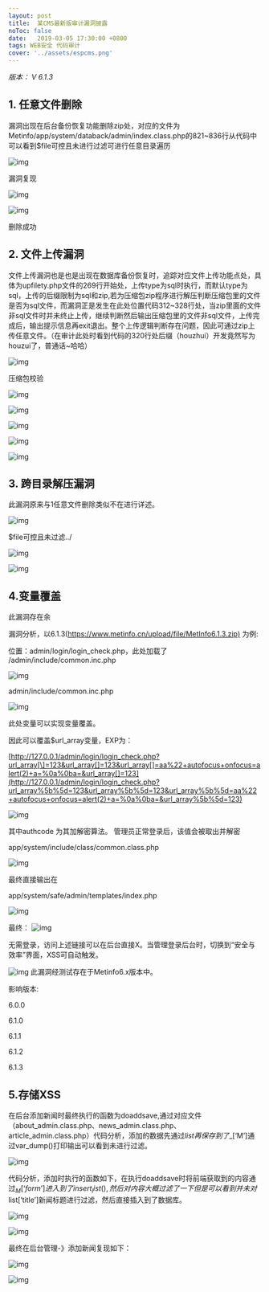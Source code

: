 ```yaml
---
layout: post
title:  某CMS最新版审计漏洞披露
noToc: false
date:   2019-03-05 17:30:00 +0800
tags: WEB安全 代码审计
cover: '../assets/espcms.png' 
---
```




  *版本： V 6.1.3*

## 1. **任意文件删除**

漏洞出现在后台备份恢复功能删除zip处，对应的文件为Metinfo/app/system/databack/admin/index.class.php的821~836行从代码中可以看到$file可控且未进行过滤可进行任意目录遍历

![img]({{site.baseurl}}/assets/images/metinfo/图片1.png) 

漏洞复现

![img]({{site.baseurl}}/assets/images/metinfo/图片2.png) 

![img]({{site.baseurl}}/assets/images/metinfo/图片3.png) 

删除成功
## 2. **文件上传漏洞**

文件上传漏洞也是也是出现在数据库备份恢复时，追踪对应文件上传功能点处，具体为upfilety.php文件的269行开始处，上传type为sql时执行，而默认type为sql，上传的后缀限制为sql和zip,若为压缩包zip程序进行解压判断压缩包里的文件是否为sql文件，而漏洞正是发生在此处位置代码312~328行处，当zip里面的文件非sql文件时并未终止上传，继续判断然后输出压缩包里的文件非sql文件，上传完成后，输出提示信息再exit退出。整个上传逻辑判断存在问题，因此可通过zip上传任意文件。（在审计此处时看到代码的320行处后缀（houzhui）开发竟然写为houzui了，普通话~哈哈）

![img]({{site.baseurl}}/assets/images/metinfo/图片4.png) 

压缩包校验

![img]({{site.baseurl}}/assets/images/metinfo/图片5.png) 

![img]({{site.baseurl}}/assets/images/metinfo/图片6.png) 

 

![img]({{site.baseurl}}/assets/images/metinfo/图片7.png) 

![img]({{site.baseurl}}/assets/images/metinfo/图片8.png) 

![img]({{site.baseurl}}/assets/images/metinfo/图片9.png) 

## 3. **跨目录解压漏洞**

此漏洞原来与1任意文件删除类似不在进行详述。

![img]({{site.baseurl}}/assets/images/metinfo/图片10.png) 

$file可控且未过滤../

![img]({{site.baseurl}}/assets/images/metinfo/图片11.png) 

![img]({{site.baseurl}}/assets/images/metinfo/图片12.png) 

## **4.变量覆盖**

此漏洞存在余

漏洞分析，以6.1.3(<https://www.metinfo.cn/upload/file/MetInfo6.1.3.zip)> 为例:

位置：admin/login/login_check.php，此处加载了 /admin/include/common.inc.php

 

![img]({{site.baseurl}}/assets/images/metinfo/图片13.png) 

 

admin/include/common.inc.php

 

![img]({{site.baseurl}}/assets/images/metinfo/图片14.png) 

 

此处变量可以实现变量覆盖。

 

因此可以覆盖$url_array变量，EXP为：

[http://127.0.0.1/admin/login/login_check.php?url_array[\]=123&url_array[]=123&url_array[]=aa%22+autofocus+onfocus=alert(2)+a=%0a%0ba=&url_array[]=123](http://127.0.0.1/admin/login/login_check.php?url_array%5b%5d=123&url_array%5b%5d=123&url_array%5b%5d=aa%22+autofocus+onfocus=alert(2)+a=%0a%0ba=&url_array%5b%5d=123)

![img]({{site.baseurl}}/assets/images/metinfo/图片15.png) 


其中authcode 为其加解密算法。
管理员正常登录后，该值会被取出并解密

app/system/include/class/common.class.php

![img]({{site.baseurl}}/assets/images/metinfo/图片16.png) 

最终直接输出在

app/system/safe/admin/templates/index.php

![img]({{site.baseurl}}/assets/images/metinfo/图片17.png) 

最终：
![img]({{site.baseurl}}/assets/images/metinfo/图片18.png) 

无需登录，访问上述链接可以在后台直接X。当管理登录后台时，切换到“安全与效率”界面，XSS可自动触发。

![img]({{site.baseurl}}/assets/images/metinfo/图片19.png) 
此漏洞经测试存在于Metinfo6.x版本中。

影响版本:

6.0.0

6.1.0

6.1.1

6.1.2

6.1.3

## **5.存储XSS**

在后台添加新闻时最终执行的函数为doaddsave,通过对应文件（about_admin.class.php、news_admin.class.php、article_admin.class.php）代码分析，添加的数据先通过$list再保存到了$_[‘M’]通过var_dump()打印输出可以看到未进行过滤。

![img]({{site.baseurl}}/assets/images/metinfo/图片20.png) 

代码分析，添加时执行的函数如下，在执行doaddsave时将前端获取到的内容通过$_M[‘form’]进入到了insert_list(),然后对内容大概过滤了一下但是可以看到并未对$list[‘title’]新闻标题进行过滤，然后直接插入到了数据库。

![img]({{site.baseurl}}/assets/images/metinfo/图片21.png) 

![img]({{site.baseurl}}/assets/images/metinfo/图片22.png) 

最终在后台管理-》添加新闻复现如下：

![img]({{site.baseurl}}/assets/images/metinfo/图片23.png) 

![img]({{site.baseurl}}/assets/images/metinfo/图片24.png) 